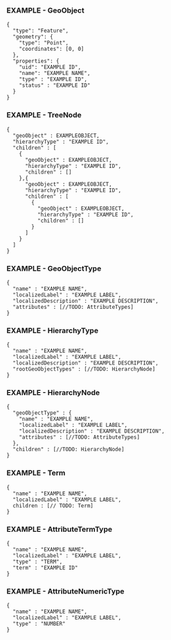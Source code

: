 ### EXAMPLE - GeoObject

```
{
  "type": "Feature",
  "geometry": {
    "type": "Point",
    "coordinates": [0, 0]
  },
  "properties": {
    "uid": "EXAMPLE ID",
    "name": "EXAMPLE NAME",
    "type" : "EXAMPLE ID",
    "status" : "EXAMPLE ID"
  }
}
```

### EXAMPLE - TreeNode
```
{
  "geoObject" : EXAMPLEOBJECT,
  "hierarchyType" : "EXAMPLE ID",
  "children" : [
    {
      "geoObject" : EXAMPLEOBJECT,
      "hierarchyType" : "EXAMPLE ID",
      "children" : []
    },{
      "geoObject" : EXAMPLEOBJECT,
      "hierarchyType" : "EXAMPLE ID",
      "children" : [
        {
          "geoObject" : EXAMPLEOBJECT,
          "hierarchyType" : "EXAMPLE ID",
          "children" : []
        }
      ]
    }
  ]
}
```

### EXAMPLE - GeoObjectType
```
{
  "name" : "EXAMPLE NAME",
  "localizedLabel" : "EXAMPLE LABEL",
  "localizedDescription" : "EXAMPLE DESCRIPTION",
  "attributes" : [//TODO: AttributeTypes]
}
```

### EXAMPLE - HierarchyType
```
{
  "name" : "EXAMPLE NAME",
  "localizedLabel" : "EXAMPLE LABEL",
  "localizedDescription" : "EXAMPLE DESCRIPTION",
  "rootGeoObjectTypes" : [//TODO: HierarchyNode]
}
```

### EXAMPLE - HierarchyNode
```
{
  "geoObjectType" : {
    "name" : "EXAMPLE NAME",
    "localizedLabel" : "EXAMPLE LABEL",
    "localizedDescription" : "EXAMPLE DESCRIPTION",
    "attributes" : [//TODO: AttributeTypes]
  }, 
  "children" : [//TODO: HierarchyNode]
}
```

### EXAMPLE - Term
```
{
  "name" : "EXAMPLE NAME",
  "localizedLabel" : "EXAMPLE LABEL",
  children : [// TODO: Term]
}
```

### EXAMPLE - AttributeTermType
```
{
  "name" : "EXAMPLE NAME",
  "localizedLabel" : "EXAMPLE LABEL",
  "type" : "TERM",
  "term" : "EXAMPLE ID"
}
```

### EXAMPLE - AttributeNumericType
```
{
  "name" : "EXAMPLE NAME",
  "localizedLabel" : "EXAMPLE LABEL",
  "type" : "NUMBER"
}
```
